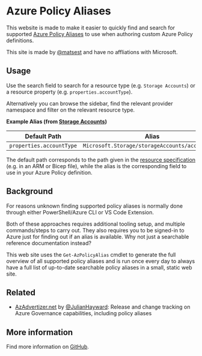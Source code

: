 # Azure Policy Aliases

This website is made to make it easier to quickly find and search for supported [Azure Policy Aliases](https://docs.microsoft.com/en-us/azure/governance/policy/concepts/definition-structure#aliases) to use when authoring custom Azure Policy definitions.

This site is made by [@matsest](https://github.com/matsest) and have no affliations with Microsoft.

## Usage

Use the search field to search for a resource type (e.g. `Storage Accounts`) or a resource property (e.g. `properties.accountType`).

Alternatively you can browse the sidebar, find the relevant provider namespace and filter on the relevant resource type.

**Example Alias (from [Storage Accounts](Microsoft.Storage/storageAccounts))**

| Default Path             | Alias                                           |
| ------------------------ | ----------------------------------------------- |
| `properties.accountType` | `Microsoft.Storage/storageAccounts/accountType` |

The default path corresponds to the path given in the [resource specification](https://docs.microsoft.com/en-us/azure/templates/microsoft.storage/storageaccounts?tabs=bicep) (e.g. in an ARM or Bicep file), while the alias is the corresponding field to use in your Azure Policy definition.

## Background

For reasons unknown finding supported policy aliases is normally done through either PowerShell/Azure CLI or VS Code Extension.

Both of these approaches requires additional tooling setup, and multiple commands/steps to carry out. They also requires you to be signed-in to Azure just for finding out if an alias is available. Why not just a searchable reference documentation instead?

This web site uses the `Get-AzPolicyAlias` cmdlet to generate the full overview of all supported policy aliases and is run once every day to always have a full list of up-to-date searchable policy aliases in a small, static web site.

## Related

- [AzAdvertizer.net](https://www.azadvertizer.net/) by [@JulianHayward](https://github.com/JulianHayward): Release and change tracking on Azure Governance capabilities, including policy aliases

## More information

Find more information on [GitHub](https://github.com/matsest/az-policy-alias).
